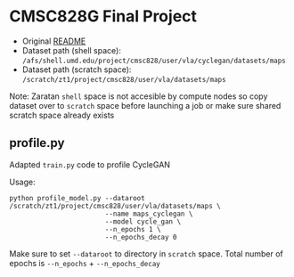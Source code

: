 # CMSC828G Final Project

+ Original [README](original_README.md)
+ Dataset path (shell space): `/afs/shell.umd.edu/project/cmsc828/user/vla/cyclegan/datasets/maps`
+ Dataset path (scratch space): `/scratch/zt1/project/cmsc828/user/vla/datasets/maps`

Note: Zaratan `shell` space is not accesible by compute nodes so copy dataset over to `scratch` space before launching a job or make sure shared scratch space already exists 

<!-- # Intel Extension for Pytorch for Kineto Profiling Support
+ See [installation](https://pytorch-extension.intel.com/installation?platform=gpu&version=v2.1.10%2Bxpu&os=linux%2Fwsl2&package=pip) -->


## profile.py
Adapted `train.py` code to profile CycleGAN

Usage:
```
python profile_model.py --dataroot /scratch/zt1/project/cmsc828/user/vla/datasets/maps \
                        --name maps_cyclegan \
                        --model cycle_gan \
                        --n_epochs 1 \
                        --n_epochs_decay 0
```

Make sure to set `--dataroot` to directory in `scratch` space. Total number of epochs is `--n_epochs` + `--n_epochs_decay`
